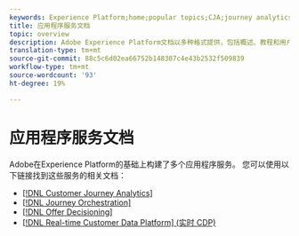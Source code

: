 ```yaml
---
keywords: Experience Platform;home;popular topics;CJA;journey analytics;customer journey analytics;campaign orchestration;orchestration;customer journey;journey;journey orchestration;capability;workflow
title: 应用程序服务文档
topic: overview
description: Adobe Experience Platform文档以多种格式提供，包括概述、教程和用户界面和API指南。 以下是最常见的Experience Platform服务文档类型的简要描述。
translation-type: tm+mt
source-git-commit: 88c5c6d02ea66752b148307c4e43b2532f509839
workflow-type: tm+mt
source-wordcount: '93'
ht-degree: 19%

---
```



# 应用程序服务文档

Adobe在Experience Platform的基础上构建了多个应用程序服务。 您可以使用以下链接找到这些服务的相关文档：

* [[!DNL Customer Journey Analytics]](https://docs.adobe.com/content/help/en/analytics-platform/using/cja-landing.html)
* [[!DNL Journey Orchestration]](https://docs.adobe.com/content/help/zh-Hans/journeys/using/journey-orchestration-home.html)
* [[!DNL Offer Decisioning]](https://docs.adobe.com/content/help/en/offer-decisioning/using/offer-decisioning-home.html)
* [[!DNL Real-time Customer Data Platform] (实时 CDP)](../rtcdp/overview.md)